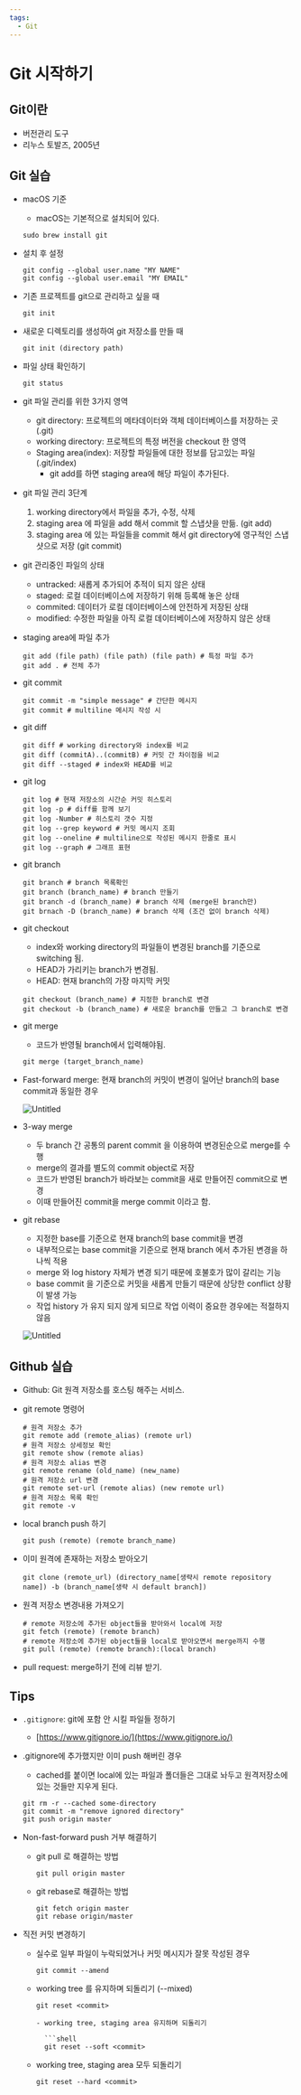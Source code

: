 ```yaml
---
tags:
  - Git
---
```

# Git 시작하기

## **Git이란**

* 버전관리 도구
* 리누스 토발즈, 2005년

## **Git 실습**

*   macOS 기준

    * macOS는 기본적으로 설치되어 있다.

    ```
    sudo brew install git
    ```
*   설치 후 설정

    ```
    git config --global user.name "MY NAME"
    git config --global user.email "MY EMAIL"
    ```
*   기존 프로젝트를 git으로 관리하고 싶을 때

    ```
    git init
    ```
*   새로운 디렉토리를 생성하여 git 저장소를 만들 때

    ```
    git init (directory path)
    ```
*   파일 상태 확인하기

    ```
    git status
    ```
* git 파일 관리를 위한 3가지 영역
  * git directory: 프로젝트의 메타데이터와 객체 데이터베이스를 저장하는 곳 (.git)
  * working directory: 프로젝트의 특정 버전을 checkout 한 영역
  * Staging area(index): 저장할 파일들에 대한 정보를 담고있는 파일(.git/index)
    * git add를 하면 staging area에 해당 파일이 추가된다.
* git 파일 관리 3단계
  1. working directory에서 파일을 추가, 수정, 삭제
  2. staging area 에 파일을 add 해서 commit 할 스냅샷을 만듦. (git add)
  3. staging area 에 있는 파일들을 commit 해서 git directory에 영구적인 스냅샷으로 저장 (git commit)
* git 관리중인 파일의 상태
  * untracked: 새롭게 추가되어 추적이 되지 않은 상태
  * staged: 로컬 데이터베이스에 저장하기 위해 등록해 놓은 상태
  * commited: 데이터가 로컬 데이터베이스에 안전하게 저장된 상태
  * modified: 수정한 파일을 아직 로컬 데이터베이스에 저장하지 않은 상태
*   staging area에 파일 추가

    ```
    git add (file path) (file path) (file path) # 특정 파일 추가
    git add . # 전체 추가
    ```
*   git commit

    ```
    git commit -m "simple message" # 간단한 메시지
    git commit # multiline 메시지 작성 시
    ```
*   git diff

    ```
    git diff # working directory와 index를 비교
    git diff (commitA)..(commitB) # 커밋 간 차이점을 비교
    git diff --staged # index와 HEAD를 비교
    ```
*   git log

    ```
    git log # 현재 저장소의 시간순 커밋 히스토리
    git log -p # diff를 함께 보기
    git log -Number # 히스토리 갯수 지정
    git log --grep keyword # 커밋 메시지 조회
    git log --oneline # multiline으로 작성된 메시지 한줄로 표시
    git log --graph # 그래프 표현
    ```
*   git branch

    ```
    git branch # branch 목록확인
    git branch (branch_name) # branch 만들기
    git branch -d (branch_name) # branch 삭제 (merge된 branch만)
    git brnach -D (branch_name) # branch 삭제 (조건 없이 branch 삭제)
    ```
*   git checkout

    * index와 working directory의 파일들이 변경된 branch를 기준으로 switching 됨.
    * HEAD가 가리키는 branch가 변경됨.
    * HEAD: 현재 branch의 가장 마지막 커밋

    ```
    git checkout (branch_name) # 지정한 branch로 변경
    git checkout -b (branch_name) # 새로운 branch를 만들고 그 branch로 변경
    ```
*   git merge

    * 코드가 반영될 branch에서 입력해야됨.

    ```
    git merge (target_branch_name)
    ```
*   Fast-forward merge: 현재 branch의 커밋이 변경이 일어난 branch의 base commit과 동일한 경우

    ![Untitled](assets/Untitled-4545435.png)
*   3-way merge

    * 두 branch 간 공통의 parent commit 을 이용하여 변경된순으로 merge를 수행
    * merge의 결과를 별도의 commit object로 저장
    * 코드가 반영된 branch가 바라보는 commit을 새로 만들어진 commit으로 변경
    * 이때 만들어진 commit을 merge commit 이라고 함.
*   git rebase

    * 지정한 base를 기준으로 현재 branch의 base commit을 변경
    * 내부적으로는 base commit을 기준으로 현재 branch 에서 추가된 변경을 하나씩 적용
    * merge 와 log history 자체가 변경 되기 때문에 호불호가 많이 갈리는 기능
    * base commit 을 기준으로 커밋을 새롭게 만들기 때문에 상당한 conflict 상황이 발생 가능
    * 작업 history 가 유지 되지 않게 되므로 작업 이력이 중요한 경우에는 적절하지 않음

    ![Untitled](<assets/Untitled 2 (1).png>)

## **Github 실습**

* Github: Git 원격 저장소를 호스팅 해주는 서비스.
*   git remote 명령어

    ```
    # 원격 저장소 추가
    git remote add (remote_alias) (remote url)
    # 원격 저장소 상세정보 확인
    git remote show (remote alias)
    # 원격 저장소 alias 변경
    git remote rename (old_name) (new_name)
    # 원격 저장소 url 변경
    git remote set-url (remote alias) (new remote url)
    # 원격 저장소 목록 확인
    git remote -v
    ```
*   local branch push 하기

    ```
    git push (remote) (remote branch_name)
    ```
*   이미 원격에 존재하는 저장소 받아오기

    ```
    git clone (remote_url) (directory_name[생략시 remote repository name]) -b (branch_name[생략 시 default branch])
    ```
*   원격 저장소 변경내용 가져오기

    ```
    # remote 저장소에 추가된 object들을 받아와서 local에 저장
    git fetch (remote) (remote branch)
    # remote 저장소에 추가된 object들을 local로 받아오면서 merge까지 수행
    git pull (remote) (remote branch):(local branch)
    ```
* pull request: merge하기 전에 리뷰 받기.

## **Tips**

* `.gitignore`: git에 포함 안 시킬 파일들 정하기
  * [https://www.gitignore.io/](https://www.gitignore.io/)
*   .gitignore에 추가했지만 이미 push 해버린 경우

    * cached를 붙이면 local에 있는 파일과 폴더들은 그대로 놔두고 원격저장소에 있는 것들만 지우게 된다.

    ```
    git rm -r --cached some-directory
    git commit -m "remove ignored directory"
    git push origin master
    ```
* Non-fast-forward push 거부 해결하기
  *   git pull 로 해결하는 방법

      ```
      git pull origin master
      ```
  *   git rebase로 해결하는 방법

      ```
      git fetch origin master
      git rebase origin/master
      ```
* 직전 커밋 변경하기
  *   실수로 일부 파일이 누락되었거나 커밋 메시지가 잘못 작성된 경우

      ```
      git commit --amend
      ```
  *   working tree 를 유지하며 되돌리기 (--mixed)

      ````
      git reset <commit>

      - working tree, staging area 유지하며 되돌리기

        ```shell
        git reset --soft <commit>
      ````
  *   working tree, staging area 모두 되돌리기

      ```
      git reset --hard <commit>
      ```
